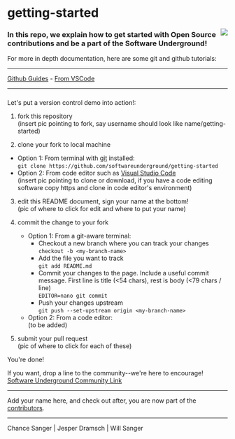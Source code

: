# getting-started


<img align="right" src="https://avatars2.githubusercontent.com/u/8144157?s=200&v=4">

### In this repo, we explain how to get started with Open Source contributions and be a part of the Software Underground!

For more in depth documentation, here are some git and github tutorials:

---

[Github Guides](https://guides.github.com/activities/hello-world/) - [From VSCode](https://github.blog/2019-01-07-create-pull-requests-in-vscode/)

---

###
Let's put a version control demo into action!:
1) fork this repository  
  (insert pic pointing to fork, say username should look like name/getting-started)

2) clone your fork to local machine
  + Option 1: From terminal with [git](https://git-scm.com/book/en/v2/Getting-Started-Installing-Git) installed:    
    ```git clone https://github.com/softwareunderground/getting-started```
  + Option 2: From code editor such as [Visual Studio Code](https://code.visualstudio.com/)  
  (insert pic pointing to clone or download, if you have a code editing software copy https and clone in code editor's environment)

3) edit this README document, sign your name at the bottom!  
  (pic of where to click for edit and where to put your name)
  
4) commit the change to your fork
    + Option 1: From a git-aware terminal:
      + Checkout a new branch where you can track your changes  
        ```checkout -b <my-branch-name>```  
      + Add the file you want to track    
        ```git add README.md```  
      + Commit your changes to the page. Include a useful commit message. First line is title (<54 chars), rest is body (<79 chars / line)  
        ```EDITOR=nano git commit```  
      + Push your changes upstream   
        ```git push --set-upstream origin <my-branch-name>```  
    + Option 2: From a code editor:  
      (to be added)

5) submit your pull request  
  (pic of where to click for each of these)

You're done!

If you want, drop a line to the community--we're here to encourage!
[Software Underground Community Link](https://softwareunderground.org/slack)

---

Add your name here, and check out after, you are now part of the [contributors](https://github.com/softwareunderground/getting-started/graphs/contributors).

---

Chance Sanger | Jesper Dramsch | Will Sanger
